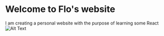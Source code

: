 # Welcome to Flo's website

I am creating a personal website with the purpose of learning some React ![Alt Text](https://tenor.com/view/peach-cat-cute-wiggle-ears-wiggling-excited-gif-15289759)








